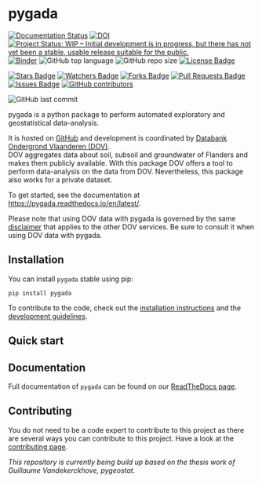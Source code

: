 # pygada
[![Documentation Status](https://readthedocs.org/projects/pygada/badge/?version=latest)](https://pygada.readthedocs.io/en/latest/?badge=latest)
[![DOI](https://zenodo.org/badge/617938141.svg)](https://zenodo.org/badge/latestdoi/617938141)
[![Project Status: WIP – Initial development is in progress, but there has not yet been a stable, usable release suitable for the public.](https://www.repostatus.org/badges/latest/wip.svg)](https://www.repostatus.org/#wip)
[![Binder](https://mybinder.org/badge_logo.svg)](https://mybinder.org/v2/gh/dov-vlaanderen/pygada/main?filepath=docs%2Fnotebooks)
![GitHub top language](https://img.shields.io/github/languages/top/DOV-Vlaanderen/pygada)
![GitHub repo size](https://img.shields.io/github/repo-size/DOV-Vlaanderen/pygada)
<a href="https://github.com/DOV-Vlaanderen/pygada/blob/master/LICENSE"><img src="https://img.shields.io/github/license/DOV-Vlaanderen/pygada?color=2b9348" alt="License Badge"/></a>

<a href="https://github.com/DOV-Vlaanderen/pygada/stargazers"><img src="https://img.shields.io/github/stars/DOV-Vlaanderen/pygada" alt="Stars Badge"/></a>
<a href="https://github.com/DOV-Vlaanderen/pygada/watchers"><img src="https://img.shields.io/github/watchers/DOV-Vlaanderen/pygada" alt="Watchers Badge"/></a>
<a href="https://github.com/DOV-Vlaanderen/pygada/network/members"><img src="https://img.shields.io/github/forks/DOV-Vlaanderen/pygada" alt="Forks Badge"/></a>
<a href="https://github.com/DOV-Vlaanderen/pygada/pulls"><img src="https://img.shields.io/github/issues-pr/DOV-Vlaanderen/pygada" alt="Pull Requests Badge"/></a>
<a href="https://github.com/DOV-Vlaanderen/pygada/issues"><img src="https://img.shields.io/github/issues/DOV-Vlaanderen/pygada" alt="Issues Badge"/></a>
<a href="https://github.com/DOV-Vlaanderen/pygada/graphs/contributors"><img alt="GitHub contributors" src="https://img.shields.io/github/contributors/DOV-Vlaanderen/pygada?color=2b9348"></a>

![GitHub last commit](https://img.shields.io/github/last-commit/DOV-Vlaanderen/pygada)

pygada is a python package to perform automated exploratory and geostatistical data-analysis.

It is hosted on [GitHub](https://github.com/DOV-Vlaanderen/pygada) and development is coordinated by [Databank Ondergrond Vlaanderen (DOV)](https://www.dov.vlaanderen.be). \
DOV aggregates data about soil, subsoil and groundwater of Flanders and makes them publicly available.
With this package DOV offers a tool to perform data-analysis on the data from DOV. Nevertheless, this package also works for a private dataset.

To get started, see the documentation at https://pygada.readthedocs.io/en/latest/.

Please note that using DOV data with pygada is governed by the same [disclaimer](https://www.dov.vlaanderen.be/page/disclaimer) that applies to the other DOV services. Be sure to consult it when using DOV data with pygada.

## Installation

You can install `pygada` stable using pip:

```shell script
pip install pygada
```

<!--Or clone the [git repository](https://github.com/DOV-Vlaanderen/pygada) and install with `python setup.py install` to get the latest snapshot from the master branch.--> 

To contribute to the code, check out the [installation instructions](https://pygada.readthedocs.io/en/stable/installation.html) and the [development guidelines](https://pydov.readthedocs.io/en/stable/development.html).

## Quick start

## Documentation

Full documentation of `pygada` can be found on our [ReadTheDocs page](https://pygada.readthedocs.io).

## Contributing

You do not need to be a code expert to contribute to this project as there are several ways you can contribute to
this project. Have a look at the [contributing page](https://pygada.readthedocs.io/en/latest/contributing.html).

*This repository is currently being build up based on the thesis work of Guillaume Vandekerckhove, pygeostat.*
